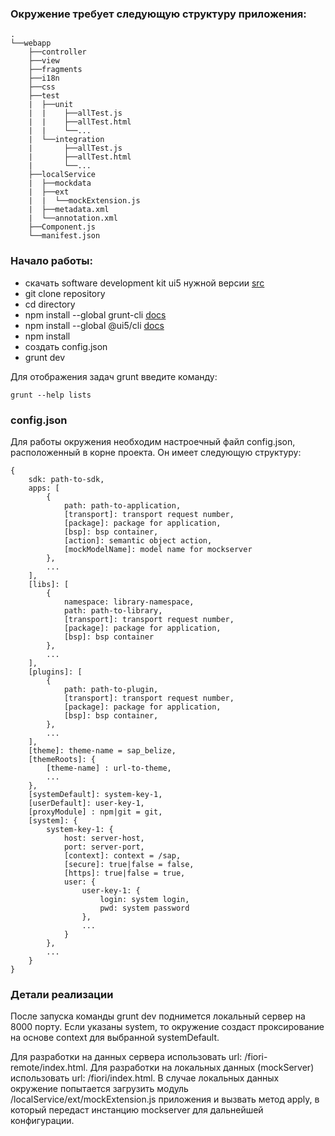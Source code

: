 ### Окружение требует следующую структуру приложения:
```
.
└──webapp
	├──controller
	├──view
	├──fragments
	├──i18n
	├──css
	├──test
	|  ├──unit
	|  |	├──allTest.js
	|  |	├──allTest.html
	|  |	└──...
	|  └──integration
	|  		├──allTest.js
	|  		├──allTest.html
	|		└──...
	├──localService
	|  ├──mockdata
	|  ├──ext
	|  |  └──mockExtension.js
	|  ├──metadata.xml
	|  └──annotation.xml
	├──Component.js
	└──manifest.json
```

### Начало работы:
- скачать software development kit ui5 нужной версии [src](https://tools.hana.ondemand.com/#sapui5)
- git clone repository
- cd directory
- npm install --global grunt-cli [docs](https://gruntjs.com)
- npm install --global @ui5/cli [docs](https://sap.github.io/ui5-tooling/)
- npm install
- создать config.json
- grunt dev

Для отображения задач grunt введите команду:
```
grunt --help lists
```

### config.json
Для работы окружения необходим настроечный файл config.json, расположенный в корне проекта.
Он имеет следующую структуру: 
```
{	
	sdk: path-to-sdk,
	apps: [
		{
			path: path-to-application,
			[transport]: transport request number,
			[package]: package for application,
			[bsp]: bsp container,
			[action]: semantic object action,
			[mockModelName]: model name for mockserver
		},
		...
	],
	[libs]: [
		{
			namespace: library-namespace,
			path: path-to-library,
			[transport]: transport request number,
			[package]: package for application,
			[bsp]: bsp container
		},
		...
	],
	[plugins]: [
		{
			path: path-to-plugin,
			[transport]: transport request number,
			[package]: package for application,
			[bsp]: bsp container,
		},
		...
	],
	[theme]: theme-name = sap_belize,
	[themeRoots]: {
		[theme-name] : url-to-theme,
		...
	},
	[systemDefault]: system-key-1,
	[userDefault]: user-key-1,
	[proxyModule] : npm|git = git,
	[system]: {
		system-key-1: {
			host: server-host,
			port: server-port,
			[context]: context = /sap,
			[secure]: true|false = false,
			[https]: true|false = true,
			user: {
				user-key-1: {
					login: system login,
					pwd: system password
				},
				...
			}
		},
		...
	}
}
```

### Детали реализации
После запуска команды grunt dev поднимется локальный сервер на 8000 порту.
Если указаны system, то окружение создаст проксирование на основе context для выбранной systemDefault.

Для разработки на данных сервера использовать url: /fiori-remote/index.html.
Для разработки на локальных данных (mockServer) использовать url: /fiori/index.html.
В случае локальных данных окружение попытается загрузить модуль /localService/ext/mockExtension.js 
приложения и вызвать метод apply, в который передаст инстанцию mockserver для дальнейшей конфигурации.